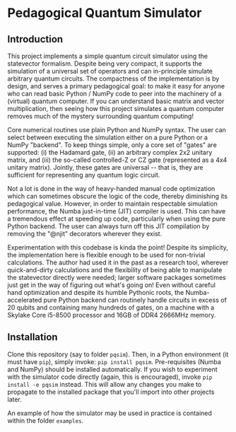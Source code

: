 # Pedagogical Quantum Simulator

## Introduction

This project implements a simple quantum circuit simulator using the statevector formalism.
Despite being very compact, it supports the simulation of a universal set of operators and can in-principle simulate arbitrary quantum circuits.
The compactness of the implementation is by design, and serves a primary pedagogical goal: to make it easy for anyone who can read basic Python / NumPy code to peer into the machinery of a (virtual) quantum computer.
If you can understand basic matrix and vector multiplication, then seeing how this project simulates a quantum computer removes much of the mystery surrounding quantum computing!

Core numerical routines use plain Python and NumPy syntax.
The user can select between executing the simulation either on a pure Python or a NumPy "backend".
To keep things simple, only a core set of "gates" are supported: (i) the Hadamard gate, (ii) an arbitrary complex 2x2 unitary matrix, and (iii) the so-called controlled-Z or CZ gate (represented as a 4x4 unitary matrix).
Jointly, these gates are universal -- that is, they are sufficient for representing any quantum logic circuit.

Not a lot is done in the way of heavy-handed manual code optimization which can sometimes obscure the logic of the code, thereby diminishing its pedagogical value.
However, in order to maintain respectable simulation performance, the Numba just-in-time (JIT) compiler is used.
This can have a tremendous effect at speeding up code, particularly when using the pure Python backend.
The user can always turn off this JIT compilation by removing the "@njit" decorators wherever they exist.

Experimentation with this codebase is kinda the point!
Despite its simplicity, the implementation here is flexible enough to be used for non-trivial calculations.
The author had used it in the past as a research tool, wherever quick-and-dirty calculations and the flexibility of being able to manipulate the statevector directly were needed; larger software packages sometimes just get in the way of figuring out what's going on!
Even without careful hand optimization and despite its humble Pythonic roots, the Numba-accelerated pure Python backend can routinely handle circuits in excess of 20 qubits and containing many hundreds of gates, on a machine with a Skylake Core i5-8500 processor and 16GB of DDR4 2666MHz memory.

## Installation

Clone this repository (say to folder `pqsim`).
Then, in a Python environment (it must have `pip`), simply invoke: `pip install pqsim`.
Pre-requisites (Numba and NumPy) should be installed automatically.
If you wish to experiment with the simulator code directly (again, this is encouraged), invoke `pip install -e pqsim` instead.
This will allow any changes you make to propagate to the installed package that you'll import into other projects later.

An example of how the simulator may be used in practice is contained within the folder `examples`.
